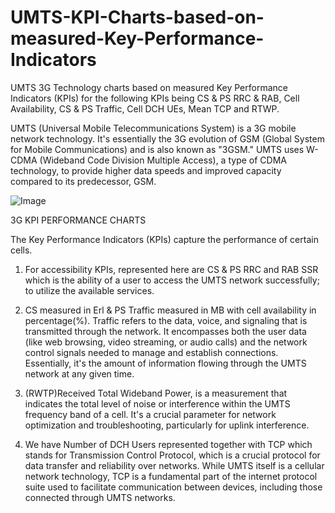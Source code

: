 # UMTS-KPI-Charts-based-on-measured-Key-Performance-Indicators
UMTS 3G Technology charts based on measured Key Performance Indicators (KPIs) for the following KPIs being CS &amp; PS RRC &amp; RAB, Cell Availability, CS &amp; PS Traffic, Cell DCH UEs, Mean TCP and RTWP.

UMTS (Universal Mobile Telecommunications System) is a 3G mobile network technology. It's essentially the 3G evolution of GSM (Global System for Mobile Communications) and is also known as "3GSM." UMTS uses W-CDMA (Wideband Code Division Multiple Access), a type of CDMA technology, to provide higher data speeds and improved capacity compared to its predecessor, GSM.

![Image](https://github.com/user-attachments/assets/5379a250-bd30-4927-96df-3c5eeb37b54c)

3G KPI PERFORMANCE CHARTS

The Key Performance Indicators (KPIs) capture the performance of certain cells.

1. For accessibility KPIs, represented here are CS & PS RRC and RAB SSR which is the ability of a user to access the UMTS network successfully; to utilize the available services.


2. CS measured in Erl & PS Traffic measured in MB  with cell availability in percentage(%). Traffic refers to the data, voice, and signaling that is transmitted through the network. It encompasses both the user data (like web browsing, video streaming, or audio calls) and the network control signals needed to manage and establish connections. Essentially, it's the amount of information flowing through the UMTS network at any given time. 


3. (RWTP)Received Total Wideband Power, is a measurement that indicates the total level of noise or interference within the UMTS frequency band of a cell. It's a crucial parameter for network optimization and troubleshooting, particularly for uplink interference.


4. We have Number of DCH Users represented together with TCP which stands for Transmission Control Protocol, which is a crucial protocol for data transfer and reliability over networks. While UMTS itself is a cellular network technology, TCP is a fundamental part of the internet protocol suite used to facilitate communication between devices, including those connected through UMTS networks. 


